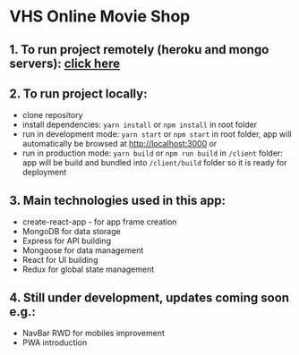 # VHS Online Movie Shop

## 1. To run project remotely (heroku and mongo servers): [ click here](https://vhs-online.herokuapp.com/)

## 2. To run project locally:
- clone repository
- install dependencies: `yarn install` or `npm install` in root folder
- run in development mode: `yarn start` or `npm start` in root folder, app will automatically be browsed at [http://localhost:3000](http://localhost:3000) or
- run in production mode: `yarn build` or `npm run build` in `/client` folder: app will be build and bundled into `/client/build` folder so it is ready for deployment

## 3. Main technologies used in this app:
- create-react-app - for app frame creation
- MongoDB for data storage
- Express for API building
- Mongoose for data management
- React for UI building
- Redux for global state management

## 4. Still under development, updates coming soon e.g.:
- NavBar RWD for mobiles improvement
- PWA introduction